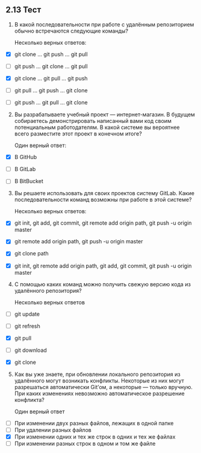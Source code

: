 ## 2.13 Тест

1. В какой последовательности при работе с удалённым репозиторием обычно встречаются следующие команды?

   Несколько верных ответов:

- [x] git clone ... git push ... git pull
- [ ] git push ... git clone ... git pull
- [x] git clone ... git pull ... git push
- [ ] git pull ... git push ... git clone
- [ ] git push ... git pull ... git clone



2. Вы разрабатываете учебный проект — интернет-магазин. В будущем собираетесь демонстрировать написанный вами код своим потенциальным работодателям. В какой системе вы вероятнее всего разместите этот проект в конечном итоге?

   Один верный ответ:

- [x] В GitHub
- [ ] В GitLab
- [ ] В BitBucket



3. Вы решаете использовать для своих проектов систему GitLab. Какие последовательности команд возможны при работе в этой системе?

   Несколько верных ответов:

- [x] git init, git add, git commit, git remote add origin path, git push -u origin master
- [x] git remote add origin path, git push -u origin master
- [x] git clone path
- [x] git init, git remote add origin path, git add, git commit, git push -u origin master



4. С помощью каких команд можно получить свежую версию кода из удалённого репозитория?

   Несколько верных ответов

- [ ] git update
- [ ] git refresh
- [x] git pull
- [ ] git download
- [x] git clone



5. Как вы уже знаете, при обновлении локального репозитория из удалённого могут возникать конфликты. Некоторые из них могут разрешаться автоматически Git’ом, а некоторые — только вручную. При каких изменениях невозможно автоматическое разрешение конфликта?

   Один верный ответ

- [ ] При изменении двух разных файлов, лежащих в одной папке
- [ ] При удалении разных файлов
- [x] При изменении одних и тех же строк в одних и тех же файлах
- [ ] При изменении разных строк в одном и том же файле